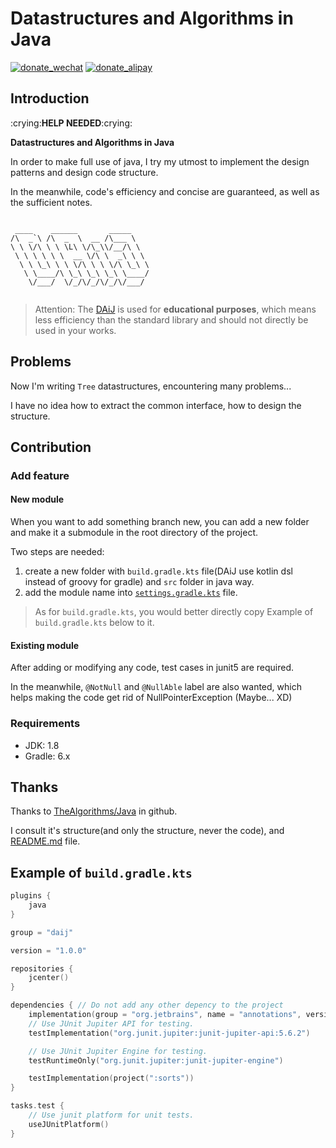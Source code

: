 # Datastructures and Algorithms in Java

[![donate_wechat](https://img.shields.io/badge/Donate-Wechat-brightgreen)](./doc/img/wechat.png) [![donate_alipay](https://img.shields.io/badge/Donate-AliPay-blue)](./doc/img/alipay.jpg)

## Introduction

:crying:**HELP NEEDED**:crying:

**Datastructures and Algorithms in Java**

In order to make full use of java, I try my utmost to implement the design patterns and design code structure.

In the meanwhile, code's efficiency and concise are guaranteed, as well as the sufficient notes.

```
                               
 ____    ______       _____    
/\  _`\ /\  _  \  __ /\___ \   
\ \ \/\ \ \ \L\ \/\_\\/__/\ \  
 \ \ \ \ \ \  __ \/\ \  _\ \ \ 
  \ \ \_\ \ \ \/\ \ \ \/\ \_\ \
   \ \____/\ \_\ \_\ \_\ \____/
    \/___/  \/_/\/_/\/_/\/___/ 
                               
```

> Attention: The [DAiJ](https://github.com/QAQddbest/DAiJ) is used for **educational purposes**, which means less efficiency than the standard library and should not directly be used in your works.

## Problems

Now I'm writing `Tree` datastructures, encountering many problems...

I have no idea how to extract the common interface, how to design the structure.

## Contribution

### Add feature

#### New module

When you want to add something branch new, you can add a new folder and make it a submodule in the root directory of the project.

Two steps are needed:
1. create a new folder with `build.gradle.kts` file(DAiJ use kotlin dsl instead of groovy for gradle) and `src` folder in java way.
2. add the module name into [`settings.gradle.kts`](./settings.gradle.kts) file.

> As for `build.gradle.kts`, you would better directly copy Example of `build.gradle.kts` below to it.

#### Existing module

After adding or modifying any code, test cases in junit5 are required.

In the meanwhile, `@NotNull` and `@NullAble` label are also wanted, which helps making the code get rid of NullPointerException (Maybe... XD)

### Requirements

* JDK: 1.8
* Gradle: 6.x

## Thanks

Thanks to [TheAlgorithms/Java](https://github.com/TheAlgorithms/Java) in github.

I consult it's structure(and only the structure, never the code), and [README.md](https://github.com/TheAlgorithms/Java/blob/master/README.md) file.

## Example of `build.gradle.kts`
```kotlin
plugins {
    java
}

group = "daij"

version = "1.0.0"

repositories {
    jcenter()
}

dependencies { // Do not add any other depency to the project
    implementation(group = "org.jetbrains", name = "annotations", version = "20.1.0")
    // Use JUnit Jupiter API for testing.
    testImplementation("org.junit.jupiter:junit-jupiter-api:5.6.2")

    // Use JUnit Jupiter Engine for testing.
    testRuntimeOnly("org.junit.jupiter:junit-jupiter-engine")

    testImplementation(project(":sorts"))
}

tasks.test {
    // Use junit platform for unit tests.
    useJUnitPlatform()
}
```
